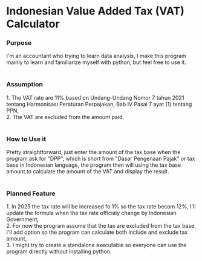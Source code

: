 
<h1>Indonesian Value Added Tax (VAT) Calculator</h1>

<h3>Purpose</h3>
I'm an accountant who trying to learn data analysis, I make this program mainly to learn and familiarize myself with python, but feel free to use it.
<br/>
<br/>

<h3>Assumption</h3>
1. The VAT rate are 11% based on Undang-Undang Nomor 7 tahun 2021 tentang Harmonisasi Peraturan Perpajakan, Bab IV Pasal 7 ayat (1) tentang PPN,<br/>
2. The VAT are excluded from the amount paid.
<br/>
<br/>

<h3>How to Use it</h3>
Pretty straightforward, just enter the amount of the tax base when the program ask for "DPP", which is short from "Dasar Pengenaan Pajak" or tax base in Indonesian language, the program then will using the tax base amount to calculate the amount of the VAT and display the result.
<br/>
<br/>

<h3>Planned Feature</h3>
1. In 2025 the tax rate will be increased fo 1% so the tax rate becom 12%, I'll update the formula when the tax rate officialy change by Indonesian Government,<br/>
2. For now the program assume that the tax are excluded from the tax base, I'll add option so the program can calculate both include and exclude tax amount, <br/>
3. I might try to create a standalone executable so everyone can use the program directly without installing python. 
